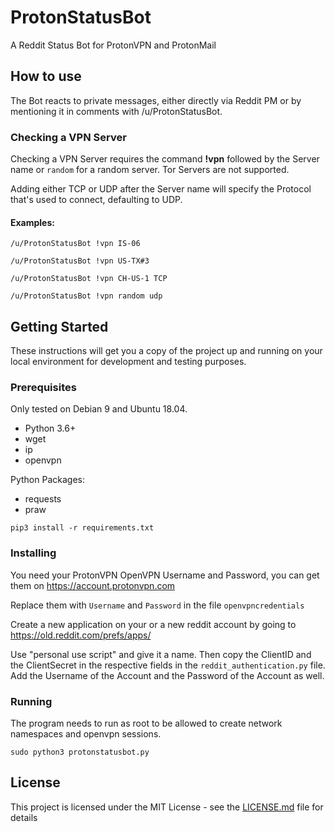 # ProtonStatusBot

A Reddit Status Bot for ProtonVPN and ProtonMail

## How to use

The Bot reacts to private messages, either directly via Reddit PM or by mentioning it in comments with /u/ProtonStatusBot.

### Checking a VPN Server

Checking a VPN Server requires the command **!vpn** followed by the Server name or `random` for a random server. Tor Servers are not supported.

Adding either TCP or UDP after the Server name will specify the Protocol that's used to connect, defaulting to UDP.

#### Examples:

`/u/ProtonStatusBot !vpn IS-06`

`/u/ProtonStatusBot !vpn US-TX#3`

`/u/ProtonStatusBot !vpn CH-US-1 TCP`

`/u/ProtonStatusBot !vpn random udp`

## Getting Started

These instructions will get you a copy of the project up and running on your local environment for development and testing purposes.

### Prerequisites

Only tested on Debian 9 and Ubuntu 18.04.

* Python 3.6+
* wget
* ip
* openvpn

Python Packages:

* requests
* praw

`pip3 install -r requirements.txt`

### Installing

You need your ProtonVPN OpenVPN Username and Password, you can get them on https://account.protonvpn.com

Replace them with `Username` and `Password` in the file `openvpncredentials`

Create a new application on your or a new reddit account by going to https://old.reddit.com/prefs/apps/

Use "personal use script" and give it a name. Then copy the ClientID and the ClientSecret in the respective fields in the `reddit_authentication.py` file. Add the Username of the Account and the Password of the Account as well.

### Running

The program needs to run as root to be allowed to create network namespaces and openvpn sessions.

`sudo python3 protonstatusbot.py`

## License

This project is licensed under the MIT License - see the [LICENSE.md](LICENSE.md) file for details